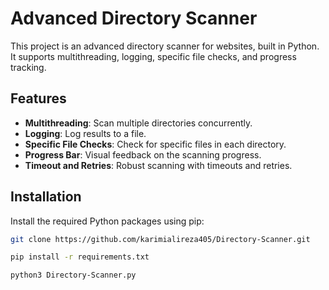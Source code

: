 # Advanced Directory Scanner

This project is an advanced directory scanner for websites, built in Python. It supports multithreading, logging, specific file checks, and progress tracking.

## Features

- **Multithreading**: Scan multiple directories concurrently.
- **Logging**: Log results to a file.
- **Specific File Checks**: Check for specific files in each directory.
- **Progress Bar**: Visual feedback on the scanning progress.
- **Timeout and Retries**: Robust scanning with timeouts and retries.

## Installation

Install the required Python packages using pip:

```bash
git clone https://github.com/karimialireza405/Directory-Scanner.git

pip install -r requirements.txt

python3 Directory-Scanner.py
